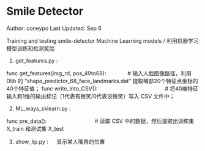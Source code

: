 # Smile Detector

Author:       coneypo
Last Updated: Sep 6

Training and testing smile-detector Machine Learning models / 利用机器学习模型训练和检测笑脸 

1. get_features.py : 
  
  func get_features(img_rd, pos_49to68):　　　　# 输入人脸图像路径，利用 Dlib 的 “shape_predictor_68_face_landmarks.dat” 提取嘴部20个特征点坐标的40个特征值；
  func write_into_CSV(): 　　　　　　　　　　　　  # 将40维特征输入和1维的输出标记（1代表有微笑/0代表没微笑）写入 CSV 文件中；


2. ML_ways_sklearn.py :
  
  func pre_data():　　　　　　　　　# 读取 CSV 中的数据，然后提取出训练集 X_train 和测试集 X_test　


3. show_lip.py :
　
 显示某人嘴唇的位置　
    
